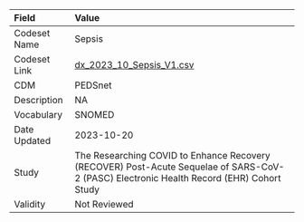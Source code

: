 |Field        |Value                                                                                                                                    |
|:------------|:----------------------------------------------------------------------------------------------------------------------------------------|
|Codeset Name |Sepsis                                                                                                                                   |
|Codeset Link |[dx_2023_10_Sepsis_V1.csv](https://github.com/PEDSnet/Variable-Dictionary/blob/main/conditions/dx_2023_10_Sepsis_V1.csv)                 |
|CDM          |PEDSnet                                                                                                                                  |
|Description  |NA                                                                                                                                       |
|Vocabulary   |SNOMED                                                                                                                                   |
|Date Updated |2023-10-20                                                                                                                               |
|Study        |The Researching COVID to Enhance Recovery (RECOVER) Post-Acute Sequelae of SARS-CoV-2 (PASC) Electronic Health Record (EHR) Cohort Study |
|Validity     |Not Reviewed                                                                                                                             |
